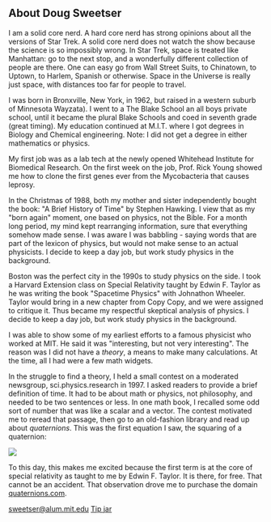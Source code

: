 ## About Doug Sweetser

I am a solid core nerd. A hard core nerd has strong opinions about all the versions of Star Trek. A solid core nerd does not watch the show because the science is so impossibly wrong. In Star Trek, space is treated like Manhattan: go to the next stop, and a wonderfully different collection of people are there. One can easy go from Wall Street Suits, to Chinatown, to Uptown, to Harlem, Spanish or otherwise. Space in the Universe is really just space, with distances too far for people to travel.

I was born in Bronxville, New York, in 1962, but raised in a western suburb of Minnesota Wayzata).  I went to a The Blake School an all boys private school, until it became the plural Blake Schools and coed in seventh grade (great timing). My education continued at M.I.T. where I got degrees in Biology and Chemical engineering.  Note: I did not get a degree in either mathematics or physics.

My first job was as a lab tech at the newly opened Whitehead Institute for Biomedical Research. On the first week on the job, Prof. Rick Young showed me how to clone the first genes ever from the Mycobacteria that causes leprosy.

In the Christmas of 1988, both my mother and sister independently bought the book: "A Brief History of Time" by Stephen Hawking. I view that as my "born again" moment, one based on physics, not the Bible. For a month long period, my mind kept rearranging information, sure that everything somehow made sense. I was aware I was babbling - saying words that are part of the lexicon of physics, but would not make sense to an actual physicists. I decide to keep a day job, but work study physics in the background.

Boston was the perfect city in the 1990s to study physics on the side. I took a Harvard Extension class on Special Relativity taught by Edwin F. Taylor as he was writing the book "Spacetime Physics" with Johnathon Wheeler. Taylor would bring in a new chapter from Copy Copy, and we were assigned to critique it. Thus became my respectful skeptical analysis of physics. I decide to keep a day job, but work study physics in the background.

I was able to show some of my earliest efforts to a famous physicist who worked at MIT.  He said it was "interesting, but not very interesting". The reason was I did not have a _theory_, a means to make many calculations. At the time, all I had were a few math widgets.

In the struggle to find a theory, I held a small contest on a moderated newsgroup, sci.physics.research in 1997.  I asked readers to provide a brief definition of time.  It had to be about math or physics, not philosophy, and needed to be two sentences or less. In one math book, I recalled some odd sort of number that was like a scalar and a vector. The contest motivated me to reread that passage, then go to an old-fashion library and read up about _quaternions_. This was the first equation I saw, the squaring of a quaternion:

![](http://mathurl.com/q2c4k68.png)

To this day, this makes me excited because the first term is at the core of special relativity as taught to me by Edwin F. Taylor. It is there, for free. That cannot be an accident. That observation drove me to purchase the domain [quaternions.com](http://quaternions.com).

sweetser@alum.mit.edu
[Tip jar](http://cash.me/$VisualPhysics)

